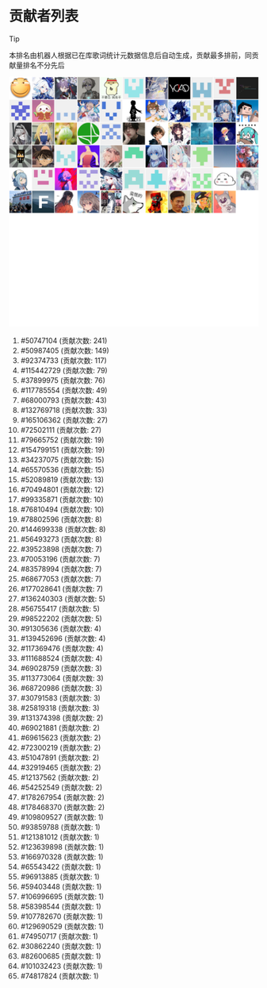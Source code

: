 # 贡献者列表

> [!TIP]
> 本排名由机器人根据已在库歌词统计元数据信息后自动生成，贡献最多排前，同贡献量排名不分先后

![贡献者头像画廊](./CONTRIBUTORS.svg)

1. #50747104 (贡献次数: 241)
2. #50987405 (贡献次数: 149)
3. #92374733 (贡献次数: 117)
4. #115442729 (贡献次数: 79)
5. #37899975 (贡献次数: 76)
6. #117785554 (贡献次数: 49)
7. #68000793 (贡献次数: 43)
8. #132769718 (贡献次数: 33)
9. #165106362 (贡献次数: 27)
10. #72502111 (贡献次数: 27)
11. #79665752 (贡献次数: 19)
12. #154799151 (贡献次数: 19)
13. #34237075 (贡献次数: 15)
14. #65570536 (贡献次数: 15)
15. #52089819 (贡献次数: 13)
16. #70494801 (贡献次数: 12)
17. #99335871 (贡献次数: 10)
18. #76810494 (贡献次数: 10)
19. #78802596 (贡献次数: 8)
20. #144699338 (贡献次数: 8)
21. #56493273 (贡献次数: 8)
22. #39523898 (贡献次数: 7)
23. #70053196 (贡献次数: 7)
24. #83578994 (贡献次数: 7)
25. #68677053 (贡献次数: 7)
26. #177028641 (贡献次数: 7)
27. #136240303 (贡献次数: 5)
28. #56755417 (贡献次数: 5)
29. #98522202 (贡献次数: 5)
30. #91305636 (贡献次数: 4)
31. #139452696 (贡献次数: 4)
32. #117369476 (贡献次数: 4)
33. #111688524 (贡献次数: 4)
34. #69028759 (贡献次数: 3)
35. #113773064 (贡献次数: 3)
36. #68720986 (贡献次数: 3)
37. #30791583 (贡献次数: 3)
38. #25819318 (贡献次数: 3)
39. #131374398 (贡献次数: 2)
40. #69021881 (贡献次数: 2)
41. #69615623 (贡献次数: 2)
42. #72300219 (贡献次数: 2)
43. #51047891 (贡献次数: 2)
44. #32919465 (贡献次数: 2)
45. #12137562 (贡献次数: 2)
46. #54252549 (贡献次数: 2)
47. #178267954 (贡献次数: 2)
48. #178468370 (贡献次数: 2)
49. #109809527 (贡献次数: 1)
50. #93859788 (贡献次数: 1)
51. #121381012 (贡献次数: 1)
52. #123639898 (贡献次数: 1)
53. #166970328 (贡献次数: 1)
54. #65543422 (贡献次数: 1)
55. #96913885 (贡献次数: 1)
56. #59403448 (贡献次数: 1)
57. #106996695 (贡献次数: 1)
58. #58398544 (贡献次数: 1)
59. #107782670 (贡献次数: 1)
60. #129690529 (贡献次数: 1)
61. #74950717 (贡献次数: 1)
62. #30862240 (贡献次数: 1)
63. #82600685 (贡献次数: 1)
64. #101032423 (贡献次数: 1)
65. #74817824 (贡献次数: 1)
